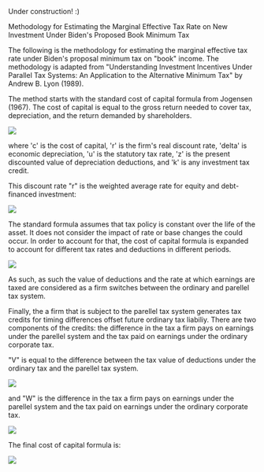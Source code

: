 Under construction! :)

Methodology for Estimating the Marginal Effective Tax Rate on New Investment Under Biden's Proposed Book Minimum Tax

The following is the methodology for estimating the marginal effective tax rate under Biden's proposal minimum tax on "book" income. The methodology is adapted from "Understanding Investment Incentives Under Parallel Tax Systems: An Application to the Alternative Minimum Tax" by Andrew B. Lyon (1989).

The method starts with the standard cost of capital formula from Jogensen (1967). The cost of capital is equal to the gross return needed to cover tax, depreciation, and the return demanded by shareholders.

<img src="https://render.githubusercontent.com/render/math?math=\huge c=\frac{(r %2B\delta)(1-uz-k)}{(1-u)}">

where 'c' is the cost of capital, 'r' is the firm's real discount rate, 'delta' is economic depreciation, 'u' is the statutory tax rate, 'z' is the present discounted value of depreciation deductions, and 'k' is any investment tax credit.

This discount rate "r" is the weighted average rate for equity and debt-financed investment:

<img src="https://render.githubusercontent.com/render/math?math=r=E(1-f)%2bf(i(1-tb)-\pi)">

The standard formula assumes that tax policy is constant over the life of the asset. It does not consider the impact of rate or base changes the could occur. In order to account for that, the cost of capital formula is expanded to account for different tax rates and deductions in different periods.

<img src="https://render.githubusercontent.com/render/math?math=\huge c=\frac{(r%2B\delta)(1-\sum_{t=0}^nu_tz_tp_t-k_tp_t)}{1-\frac{(\sum_{t=0}^\infty u_t\Pi_tp_t)}{(\sum_{t=0}^\infty \Pi_tp_t)}}">



As such, as such the value of deductions and the rate at which earnings are taxed are considered as a firm switches between the ordinary and parellel tax system.

Finally, the a firm that is subject to the parellel tax system generates tax credits for timing differences offset future ordinary tax liabiliy. There are two components of the credits: the difference in the tax a firm pays on earnings under the parellel system and the tax paid on earnings under the ordinary corporate tax.

"V" is equal to the difference between the tax value of deductions under the ordinary tax and the parellel tax system.

<img src="https://render.githubusercontent.com/render/math?math=\large v= \sum_{t=p}^nuz_t - \sum_{t=0}^nmz_t">

and "W" is the difference in the tax a firm pays on earnings under the parellel system and the tax paid on earnings under the ordinary corporate tax.

<img src="https://render.githubusercontent.com/render/math?math=\large w= (m - u)(\sum_{t=p}^\n \Pi_t)">

The final cost of capital formula is:

<img src="https://render.githubusercontent.com/render/math?math=\huge c=\frac{(r%2B\delta)(1-\sum_{t=0}^nu_tz_tp_t-k_tp_t-Vp_t)}{1-\frac{(\sum_{t=0}^\infty u_t\Pi_tp_t-Wp_t)}{(\sum_{t=0}^\infty \Pi_tp_t)}}">
